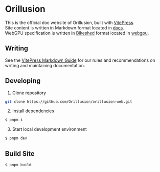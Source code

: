 # Orillusion

This is the official doc website of Orillusion, built with [VitePress](https://vitepress.vuejs.org/).   
Site content is written in Markdown format located in [docs](https://github.com/Orillusion/orillusion-web/tree/master/docs).   
WebGPU specification is written in [Bikeshed](https://tabatkins.github.io/bikeshed) format located in [webgpu](https://github.com/Orillusion/orillusion-web/tree/master/webgpu).

## Writing

See the [VitePress Markdown Guide](https://vitepress.vuejs.org/guide/markdown.html) for our rules and recommendations on writing and maintaining documentation.

## Developing

1. Clone repository

```bash
git clone https://github.com/Orillusion/orillusion-web.git
```

2. Install dependencies

```bash
$ pnpm i
```

3. Start local development environment

```bash
$ pnpm dev
```

## Build Site

```bash
$ pnpm build
```
